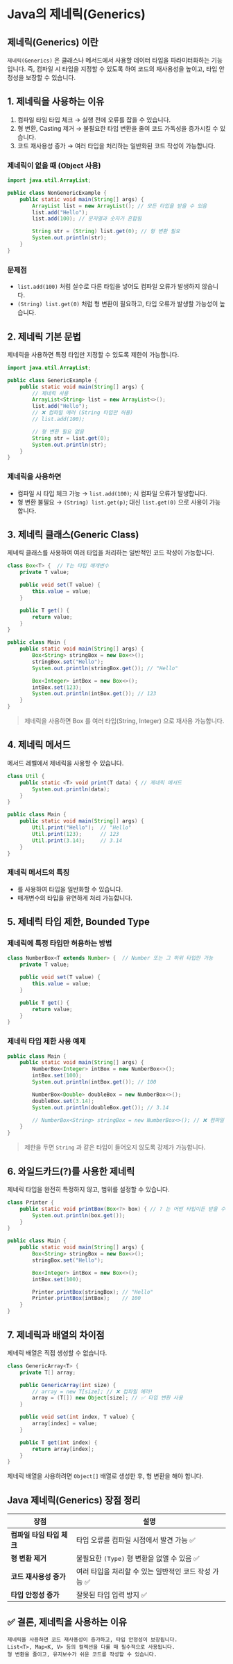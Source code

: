 # Java의 제네릭(Generics)

## 제네릭(Generics) 이란

`제네릭(Generics)` 은 클래스나 메서드에서 사용할 데이터 타입을 파라미터화하는 기능입니다.
즉, 컴파일 시 타입을 지정할 수 있도록 하여 코드의 재사용성을 높이고, 타입 안정성을 보장할 수 있습니다.

## 1. 제네릭을 사용하는 이유
1. 컴파일 타임 타입 체크 → 실행 전에 오류를 잡을 수 있습니다.
2. 형 변환, Casting 제거 → 불필요한 타입 변환을 줄여 코드 가독성을 증가시킬 수 있습니다.
3. 코드 재사용성 증가 → 여러 타입을 처리하는 일반화된 코드 작성이 가능합니다.


### 제네릭이 없을 때 (Object 사용)

```java
import java.util.ArrayList;

public class NonGenericExample {
    public static void main(String[] args) {
        ArrayList list = new ArrayList(); // 모든 타입을 받을 수 있음
        list.add("Hello");
        list.add(100); // 문자열과 숫자가 혼합됨

        String str = (String) list.get(0); // 형 변환 필요
        System.out.println(str);
    }
}
```
### 문제점
- `list.add(100)` 처럼 실수로 다른 타입을 넣어도 컴파일 오류가 발생하지 않습니다.
- `(String) list.get(0)` 처럼 형 변환이 필요하고, 타입 오류가 발생할 가능성이 높습니다.

## 2. 제네릭 기본 문법

제네릭을 사용하면 특정 타입만 지정할 수 있도록 제한이 가능합니다.

```java
import java.util.ArrayList;

public class GenericExample {
    public static void main(String[] args) {
        // 제네릭 사용
        ArrayList<String> list = new ArrayList<>();
        list.add("Hello");
        // ❌ 컴파일 에러 (String 타입만 허용)
        // list.add(100);

        // 형 변환 필요 없음
        String str = list.get(0);
        System.out.println(str);
    }
}
```

### 제네릭을 사용하면
- 컴파일 시 타입 체크 가능 → `list.add(100)`; 시 컴파일 오류가 발생합니다.
- 형 변환 불필요 → `(String) list.get(p)`; 대신 `list.get(0)` 으로 사용이 가능합니다.

## 3. 제네릭 클래스(Generic Class)

제네릭 클래스를 사용하여 여러 타입을 처리하는 일반적인 코드 작성이 가능합니다.
```java
class Box<T> {  // T는 타입 매개변수
    private T value;

    public void set(T value) {
        this.value = value;
    }

    public T get() {
        return value;
    }
}
```
```java
public class Main {
    public static void main(String[] args) {
        Box<String> stringBox = new Box<>();
        stringBox.set("Hello");
        System.out.println(stringBox.get()); // "Hello"

        Box<Integer> intBox = new Box<>();
        intBox.set(123);
        System.out.println(intBox.get()); // 123
    }
}
```

> 제네릭을 사용하면 Box<T> 를 여러 타입(String, Integer) 으로 재사용 가능합니다.

## 4. 제네릭 메서드

메서드 레벨에서 제네릭을 사용할 수 있습니다.

```java
class Util {
    public static <T> void print(T data) { // 제네릭 메서드
        System.out.println(data);
    }
}

public class Main {
    public static void main(String[] args) {
        Util.print("Hello");  // "Hello"
        Util.print(123);      // 123
        Util.print(3.14);     // 3.14
    }
}
```

### 제네릭 메서드의 특징
- <T> 를 사용하여 타입을 일반화할 수 있습니다.
- 매개변수의 타입을 유연하게 처리 가능합니다.

## 5. 제네릭 타입 제한, Bounded Type 

### 제네릭에 특정 타입만 허용하는 방법
```java
class NumberBox<T extends Number> {  // Number 또는 그 하위 타입만 가능
    private T value;

    public void set(T value) {
        this.value = value;
    }

    public T get() {
        return value;
    }
}
```

### 제네릭 타입 제한 사용 예제
```java
public class Main {
    public static void main(String[] args) {
        NumberBox<Integer> intBox = new NumberBox<>();
        intBox.set(100);
        System.out.println(intBox.get()); // 100

        NumberBox<Double> doubleBox = new NumberBox<>();
        doubleBox.set(3.14);
        System.out.println(doubleBox.get()); // 3.14

        // NumberBox<String> stringBox = new NumberBox<>(); // ❌ 컴파일 에러 (Number가 아님)
    }
}
```

> 제한을 두면 `String` 과 같은 타입이 들어오지 않도록 강제가 가능합니다.

## 6. 와일드카드(?)를 사용한 제네릭

제네릭 타입을 완전히 특정하지 않고, 범위를 설정할 수 있습니다.

```java
class Printer {
    public static void printBox(Box<?> box) { // ? 는 어떤 타입이든 받을 수 있음
        System.out.println(box.get());
    }
}
```
```java
public class Main {
    public static void main(String[] args) {
        Box<String> stringBox = new Box<>();
        stringBox.set("Hello");

        Box<Integer> intBox = new Box<>();
        intBox.set(100);

        Printer.printBox(stringBox); // "Hello"
        Printer.printBox(intBox);    // 100
    }
}
```

## 7. 제네릭과 배열의 차이점

제네릭 배열은 직접 생성할 수 없습니다. 

```java
class GenericArray<T> {
    private T[] array;

    public GenericArray(int size) {
        // array = new T[size]; // ❌ 컴파일 에러!
        array = (T[]) new Object[size]; // ✅ 타입 변환 사용
    }

    public void set(int index, T value) {
        array[index] = value;
    }

    public T get(int index) {
        return array[index];
    }
}
```
제네릭 배열을 사용하려면 `Object[]` 배열로 생성한 후, 형 변환을 해야 합니다.

## Java 제네릭(Generics) 장점 정리

| 장점 | 설명 |
|------|------|
| **컴파일 타임 타입 체크** | 타입 오류를 컴파일 시점에서 발견 가능 ✅ |
| **형 변환 제거** | 불필요한 `(Type)` 형 변환을 없앨 수 있음 ✅ |
| **코드 재사용성 증가** | 여러 타입을 처리할 수 있는 일반적인 코드 작성 가능 ✅ |
| **타입 안정성 증가** | 잘못된 타입 입력 방지 ✅ |

## ✅ 결론, 제네릭을 사용하는 이유
    제네릭을 사용하면 코드 재사용성이 증가하고, 타입 안정성이 보장됩니다.
    List<T>, Map<K, V> 등의 컬렉션을 다룰 때 필수적으로 사용됩니다.
    형 변환을 줄이고, 유지보수가 쉬운 코드를 작성할 수 있습니다.